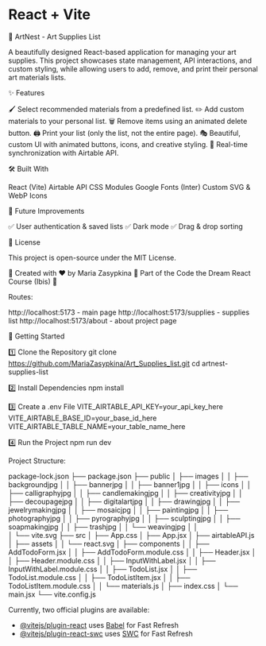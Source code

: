 # React + Vite

🎨 ArtNest - Art Supplies List

A beautifully designed React-based application for managing your art supplies.
This project showcases state management, API interactions, and custom styling, while allowing users to add, remove, and print their personal art materials lists.


✨ Features

🖌 Select recommended materials from a predefined list.
✏️ Add custom materials to your personal list.
🗑 Remove items using an animated delete button.
🖨 Print your list (only the list, not the entire page).
🎭 Beautiful, custom UI with animated buttons, icons, and creative styling.
📡 Real-time synchronization with Airtable API.

🛠 Built With

React (Vite)
Airtable API
CSS Modules
Google Fonts (Inter)
Custom SVG & WebP Icons

📌 Future Improvements

✅ User authentication & saved lists
✅ Dark mode
✅ Drag & drop sorting

📜 License

This project is open-source under the MIT License.

🔹 Created with ❤️ by Maria Zasypkina
🔹 Part of the Code the Dream React Course (Ibis) 🚀

Routes:

http://localhost:5173 - main page
http://localhost:5173/supplies - supplies list
http://localhost:5173/about - about project page


🚀 Getting Started

1️⃣ Clone the Repository
git clone https://github.com/MariaZasypkina/Art_Supplies_list.git
cd artnest-supplies-list

2️⃣ Install Dependencies
npm install

3️⃣ Create a .env File
VITE_AIRTABLE_API_KEY=your_api_key_here
VITE_AIRTABLE_BASE_ID=your_base_id_here
VITE_AIRTABLE_TABLE_NAME=your_table_name_here

4️⃣ Run the Project
npm run dev

Project Structure:

package-lock.json
├── package.json
├── public
│   ├── images
│   │   ├── backgroundjpg
│   │   ├── bannerjpg
│   │   ├── banner1jpg
│   │   ├── icons
│   │      ├── calligraphyjpg
│   │      ├── candlemakingjpg
│   │      ├── creativityjpg
│   │      ├── decoupagejpg
│   │      ├── digitalartjpg
│   │      ├── drawingjpg
│   │      ├── jewelrymakingjpg
│   │      ├── mosaicjpg
│   │      ├── paintingjpg
│   │      ├── photographyjpg
│   │      ├── pyrographyjpg
│   │      ├── sculptingjpg
│   │      ├── soapmakingjpg
│   │      ├── trashjpg
│   │      └── weavingjpg
│   │  
│   └── vite.svg
├── src
│   ├── App.css
│   ├── App.jsx
│   ├── airtableAPI.js
│   ├── assets
│   │   └── react.svg
│   ├── components
│   │   ├── AddTodoForm.jsx
│   │   ├── AddTodoForm.module.css
│   │   ├── Header.jsx
│   │   ├── Header.module.css
│   │   ├── InputWithLabel.jsx
│   │   ├── InputWithLabel.module.css
│   │   ├── TodoList.jsx
│   │   ├── TodoList.module.css
│   │   ├── TodoListItem.jsx
│   │   ├── TodoListItem.module.css
│   │   └── materials.js
│   ├── index.css
│   └── main.jsx
└── vite.config.js

Currently, two official plugins are available:

- [@vitejs/plugin-react](https://github.com/vitejs/vite-plugin-react/blob/main/packages/plugin-react/README.md) uses [Babel](https://babeljs.io/) for Fast Refresh
- [@vitejs/plugin-react-swc](https://github.com/vitejs/vite-plugin-react-swc) uses [SWC](https://swc.rs/) for Fast Refresh





